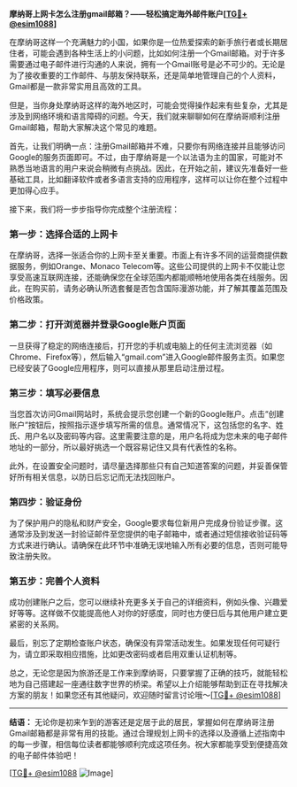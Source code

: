 **摩纳哥上网卡怎么注册gmail邮箱？——轻松搞定海外邮件账户[[TG💪+ @esim1088](https://t.me/s/esim1088)]**

在摩纳哥这样一个充满魅力的小国，如果你是一位热爱探索的新手旅行者或长期居住者，可能会遇到各种生活上的小问题，比如如何注册一个Gmail邮箱。对于许多需要通过电子邮件进行沟通的人来说，拥有一个Gmail账号是必不可少的。无论是为了接收重要的工作邮件、与朋友保持联系，还是简单地管理自己的个人资料，Gmail都是一款非常实用且高效的工具。

但是，当你身处摩纳哥这样的海外地区时，可能会觉得操作起来有些复杂，尤其是涉及到网络环境和语言障碍的问题。今天，我们就来聊聊如何在摩纳哥顺利注册Gmail邮箱，帮助大家解决这个常见的难题。

首先，让我们明确一点：注册Gmail邮箱并不难，只要你有网络连接并且能够访问Google的服务页面即可。不过，由于摩纳哥是一个以法语为主的国家，可能对不熟悉当地语言的用户来说会稍微有点挑战。因此，在开始之前，建议先准备好一些基础工具，比如翻译软件或者多语言支持的应用程序，这样可以让你在整个过程中更加得心应手。

接下来，我们将一步步指导你完成整个注册流程：

### 第一步：选择合适的上网卡
在摩纳哥，选择一张适合你的上网卡至关重要。市面上有许多不同的运营商提供数据服务，例如Orange、Monaco Telecom等。这些公司提供的上网卡不仅能让您享受高速互联网连接，还能确保您在全球范围内都能顺畅地使用各类在线服务。因此，在购买前，请务必确认所选套餐是否包含国际漫游功能，并了解其覆盖范围及价格政策。

### 第二步：打开浏览器并登录Google账户页面
一旦获得了稳定的网络连接后，打开您的手机或电脑上的任何主流浏览器（如Chrome、Firefox等），然后输入“gmail.com”进入Google邮件服务主页。如果您已经安装了Google应用程序，则可以直接从那里启动注册过程。

### 第三步：填写必要信息
当您首次访问Gmail网站时，系统会提示您创建一个新的Google账户。点击“创建账户”按钮后，按照指示逐步填写所需的信息。通常情况下，这包括您的名字、姓氏、用户名以及密码等内容。这里需要注意的是，用户名将成为您未来的电子邮件地址的一部分，所以最好挑选一个既容易记住又具有代表性的名称。

此外，在设置安全问题时，请尽量选择那些只有自己知道答案的问题，并妥善保管好所有相关信息，以防日后忘记而无法找回账户。

### 第四步：验证身份
为了保护用户的隐私和财产安全，Google要求每位新用户完成身份验证步骤。这通常涉及到发送一封验证邮件至您提供的电子邮箱中，或者通过短信接收验证码等方式来进行确认。请确保在此环节中准确无误地输入所有必要的信息，否则可能导致注册失败。

### 第五步：完善个人资料
成功创建账户之后，您可以继续补充更多关于自己的详细资料，例如头像、兴趣爱好等等。这样做不仅能提高他人对你的好感度，同时也方便日后与其他用户建立更紧密的关系网。

最后，别忘了定期检查账户状态，确保没有异常活动发生。如果发现任何可疑行为，请立即采取相应措施，比如更改密码或者启用双重认证机制等。

总之，无论您是因为旅游还是工作来到摩纳哥，只要掌握了正确的技巧，就能轻松地为自己搭建起一座通往数字世界的桥梁。希望以上介绍能够帮助到正在寻找解决方案的朋友！如果您还有其他疑问，欢迎随时留言讨论哦～[[TG💪+ @esim1088](https://t.me/s/esim1088)]

---

**结语：**
无论你是初来乍到的游客还是定居于此的居民，掌握如何在摩纳哥注册Gmail邮箱都是非常有用的技能。通过合理规划上网卡的选择以及遵循上述指南中的每一步骤，相信每位读者都能够顺利完成这项任务。祝大家都能享受到便捷高效的电子邮件体验吧！

[[TG💪+ @esim1088](https://t.me/s/esim1088) ![Image](https://i.postimg.cc/4NQfJmqS/Snipaste-2025-05-13-00-14-12.png)]